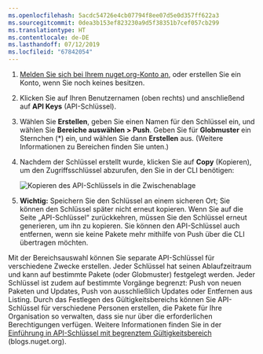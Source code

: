 ```yaml
---
ms.openlocfilehash: 5acdc54726e4cb07794f8ee07d5e0d357ff622a3
ms.sourcegitcommit: 0dea3b153ef823230a9d5f38351b7cef057cb299
ms.translationtype: HT
ms.contentlocale: de-DE
ms.lasthandoff: 07/12/2019
ms.locfileid: "67842054"
---
```

1. [Melden Sie sich bei Ihrem nuget.org-Konto an](https://www.nuget.org/users/account/LogOn?returnUrl=%2F), oder erstellen Sie ein Konto, wenn Sie noch keines besitzen.

1. Klicken Sie auf Ihren Benutzernamen (oben rechts) und anschließend auf **API Keys** (API-Schlüssel).

1. Wählen Sie **Erstellen**, geben Sie einen Namen für den Schlüssel ein, und wählen Sie **Bereiche auswählen > Push**. Geben Sie für **Globmuster** ein Sternchen (*) ein, und wählen Sie dann **Erstellen** aus. (Weitere Informationen zu Bereichen finden Sie unten.)

1. Nachdem der Schlüssel erstellt wurde, klicken Sie auf **Copy** (Kopieren), um den Zugriffsschlüssel abzurufen, den Sie in der CLI benötigen:

    ![Kopieren des API-Schlüssels in die Zwischenablage](../media/QS_Create-02-APIKey.png)

1. **Wichtig:** Speichern Sie den Schlüssel an einem sicheren Ort; Sie können den Schlüssel später nicht erneut kopieren. Wenn Sie auf die Seite „API-Schlüssel“ zurückkehren, müssen Sie den Schlüssel erneut generieren, um ihn zu kopieren. Sie können den API-Schlüssel auch entfernen, wenn sie keine Pakete mehr mithilfe von Push über die CLI übertragen möchten.

Mit der Bereichsauswahl können Sie separate API-Schlüssel für verschiedene Zwecke erstellen. Jeder Schlüssel hat seinen Ablaufzeitraum und kann auf bestimmte Pakete (oder Globmuster) festgelegt werden. Jeder Schlüssel ist zudem auf bestimmte Vorgänge begrenzt: Push von neuen Paketen und Updates, Push von ausschließlich Updates oder Entfernen aus Listing. Durch das Festlegen des Gültigkeitsbereichs können Sie API-Schlüssel für verschiedene Personen erstellen, die Pakete für Ihre Organisation so verwalten, dass sie nur über die erforderlichen Berechtigungen verfügen. Weitere Informationen finden Sie in der [Einführung in API-Schlüssel mit begrenztem Gültigkeitsbereich](https://blog.nuget.org/20170202/introducing-scoped-api-keys.html) (blogs.nuget.org).